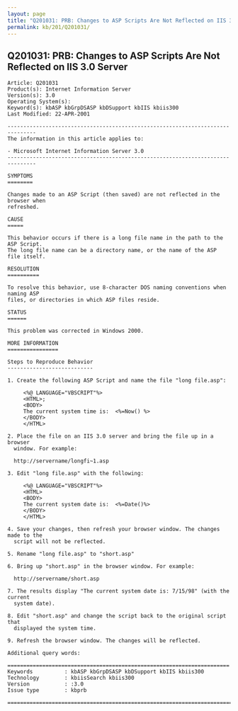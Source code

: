 ```yaml
---
layout: page
title: "Q201031: PRB: Changes to ASP Scripts Are Not Reflected on IIS 3.0 Server"
permalink: kb/201/Q201031/
---
```


## Q201031: PRB: Changes to ASP Scripts Are Not Reflected on IIS 3.0 Server

	Article: Q201031
	Product(s): Internet Information Server
	Version(s): 3.0
	Operating System(s): 
	Keyword(s): kbASP kbGrpDSASP kbDSupport kbIIS kbiis300
	Last Modified: 22-APR-2001
	
	-------------------------------------------------------------------------------
	The information in this article applies to:
	
	- Microsoft Internet Information Server 3.0 
	-------------------------------------------------------------------------------
	
	SYMPTOMS
	========
	
	Changes made to an ASP Script (then saved) are not reflected in the browser when
	refreshed.
	
	CAUSE
	=====
	
	This behavior occurs if there is a long file name in the path to the ASP Script.
	The long file name can be a directory name, or the name of the ASP file itself.
	
	RESOLUTION
	==========
	
	To resolve this behavior, use 8-character DOS naming conventions when naming ASP
	files, or directories in which ASP files reside.
	
	STATUS
	======
	
	This problem was corrected in Windows 2000.
	
	MORE INFORMATION
	================
	
	Steps to Reproduce Behavior
	---------------------------
	
	1. Create the following ASP Script and name the file "long file.asp":
	
	     <%@ LANGUAGE="VBSCRIPT"%>
	     <HTML>;
	     <BODY>
	     The current system time is:  <%=Now() %>
	     </BODY>
	     </HTML>
	
	2. Place the file on an IIS 3.0 server and bring the file up in a browser
	  window. For example:
	
	  http://servername/longfi~1.asp
	
	3. Edit "long file.asp" with the following:
	
	     <%@ LANGUAGE="VBSCRIPT"%>
	     <HTML>
	     <BODY>
	     The current system date is:  <%=Date()%>
	     </BODY>
	     </HTML>
	
	4. Save your changes, then refresh your browser window. The changes made to the
	  script will not be reflected.
	
	5. Rename "long file.asp" to "short.asp"
	
	6. Bring up "short.asp" in the browser window. For example:
	
	  http://servername/short.asp
	
	7. The results display "The current system date is: 7/15/98" (with the current
	  system date).
	
	8. Edit "short.asp" and change the script back to the original script that
	  displayed the system time.
	
	9. Refresh the browser window. The changes will be reflected.
	
	Additional query words:
	
	======================================================================
	Keywords          : kbASP kbGrpDSASP kbDSupport kbIIS kbiis300 
	Technology        : kbiisSearch kbiis300
	Version           : :3.0
	Issue type        : kbprb
	
	=============================================================================
	
